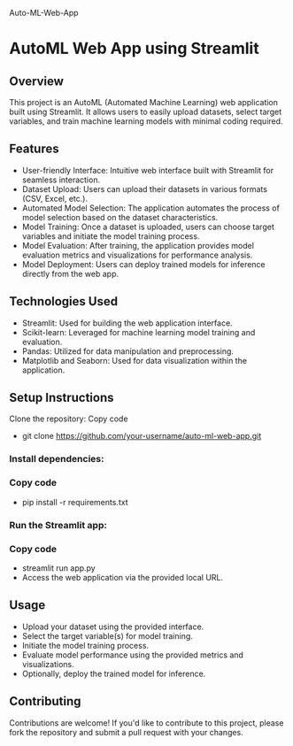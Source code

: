  Auto-ML-Web-App
# AutoML Web App using Streamlit
## Overview
This project is an AutoML (Automated Machine Learning) web application built using Streamlit. It allows users to easily upload datasets, select target variables, and train machine learning models with minimal coding required.

## Features
 - User-friendly Interface: Intuitive web interface built with Streamlit for seamless interaction.
 - Dataset Upload: Users can upload their datasets in various formats (CSV, Excel, etc.).
 - Automated Model Selection: The application automates the process of model selection based on the dataset characteristics.
 - Model Training: Once a dataset is uploaded, users can choose target variables and initiate the model training process.
 - Model Evaluation: After training, the application provides model evaluation metrics and visualizations for performance analysis.
 - Model Deployment: Users can deploy trained models for inference directly from the web app.
## Technologies Used
 - Streamlit: Used for building the web application interface.
 - Scikit-learn: Leveraged for machine learning model training and evaluation.
 - Pandas: Utilized for data manipulation and preprocessing.
 - Matplotlib and Seaborn: Used for data visualization within the application.
## Setup Instructions
Clone the repository:
Copy code
 - git clone https://github.com/your-username/auto-ml-web-app.git
### Install dependencies:
### Copy code
 - pip install -r requirements.txt
### Run the Streamlit app:

### Copy code
 - streamlit run app.py
 - Access the web application via the provided local URL.
## Usage
 - Upload your dataset using the provided interface.
 - Select the target variable(s) for model training.
 - Initiate the model training process.
 - Evaluate model performance using the provided metrics and visualizations.
 - Optionally, deploy the trained model for inference.
## Contributing
Contributions are welcome! If you'd like to contribute to this project, please fork the repository and submit a pull request with your changes.
